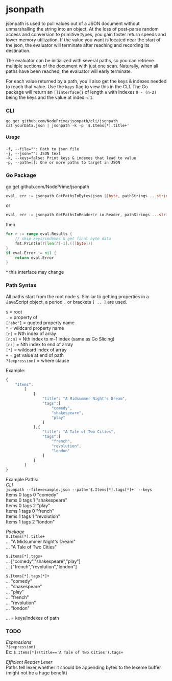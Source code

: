 # jsonpath  
  
jsonpath is used to pull values out of a JSON document without unmarshalling the string into an object.  At the loss of post-parse random access and conversion to primitive types, you gain faster return speeds and lower memory utilization.  If the value you want is located near the start of the json, the evaluator will terminate after reaching and recording its destination.  
  
The evaluator can be initialized with several paths, so you can retrieve multiple sections of the document with just one scan.  Naturally, when all paths have been reached, the evaluator will early terminate.  
  
For each value returned by a path, you'll also get the keys & indexes needed to reach that value.  Use the `keys` flag to view this in the CLI.  The Go package will return an `[]interface{}` of length `n` with indexes `0 - (n-2)` being the keys and the value at index `n-1`.  
  
### CLI   
```shell
go get github.com/NodePrime/jsonpath/cli/jsonpath
cat yourData.json | jsonpath -k -p '$.Items[*].title+'
```

##### Usage  
```shell
-f, --file="": Path to json file  
-j, --json="": JSON text  
-k, --keys=false: Print keys & indexes that lead to value  
-p, --path=[]: One or more paths to target in JSON
```

  
### Go Package  
go get github.com/NodePrime/jsonpath  
  
```go
eval, err := jsonpath.GetPathsInBytes(json []byte, pathStrings ...string) (*jsonpath.eval, error)
```
or 
```go
eval, err := jsonpath.GetPathsInReader(r io.Reader, pathStrings ...string) (*jsonpath.eval, error)
```

then
```go
for r := range eval.Results {
	// skip keys/indexes & get final byte data
	fmt.Println(r[len(r)-1].([]byte]))	
}
if eval.Error != nil {
	return eval.Error
}
```
^ this interface may change   
  
   
### Path Syntax  
All paths start from the root node `$`.  Similar to getting properties in a JavaScript object, a period `.` or brackets `[ .. ]` are used.  
  
`$` = root  
`.` = property of  
`["abc"]` = quoted property name  
`*` = wildcard property name  
`[n]` = Nth index of array  
`[n:m]` = Nth index to m-1 index (same as Go Slicing)  
`[n:]` = Nth index to end of array  
`[*]` = wildcard index of array  
`+` = get value at end of path  
`?(expression)` = where clause

  
Example: 
```javascript
{  
	"Items":   
		[  
			{  
				"title": "A Midsummer Night's Dream",  
				"tags":[  
					"comedy",  
					"shakespeare",  
					"play"  
				]  
			},{  
				"title": "A Tale of Two Cities",  
				"tags":[  
					"french",  
					"revolution",  
					"london"  
				]  
			}  
		]  
} 
```
	
Example Paths:   
*CLI*  
`jsonpath --file=example.json --path='$.Items[*].tags[*]+' --keys`  
Items	0	tags	0	"comedy"  
Items	0	tags	1	"shakespeare"  
Items	0	tags	2	"play"  
Items	1	tags	0	"french"  
Items	1	tags	1	"revolution"  
Items	1	tags	2	"london"  

*Package*  
`$.Items[*].title+`   
... "A Midsummer Night's Dream"   
... "A Tale of Two Cities"   
  
`$.Items[*].tags+`    
... ["comedy","shakespeare","play"]  
... ["french","revolution","london"]  
  
`$.Items[*].tags[*]+`  
... "comedy"  
... "shakespeare"  
... "play"  
... "french"  
... "revolution"  
...  "london"  
  
... = keys/indexes of path  
  
  
### TODO  
*Expressions*  
`?(expression)`  
Ex: `$.Items[*]?(title=='A Tale of Two Cities').tags+`  
  
*Efficient Reader Lexer*  
Paths tell lexer whether it should be appending bytes to the lexeme buffer  
(might not be a huge benefit)  
